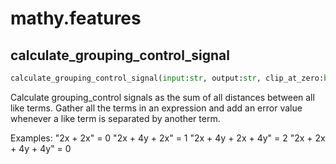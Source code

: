# mathy.features

## calculate_grouping_control_signal
```python
calculate_grouping_control_signal(input:str, output:str, clip_at_zero:bool=False) -> float
```
Calculate grouping_control signals as the sum of all distances between
all like terms. Gather all the terms in an expression and add an error value
whenever a like term is separated by another term.

Examples:
    "2x + 2x" = 0
    "2x + 4y + 2x" = 1
    "2x + 4y + 2x + 4y" = 2
    "2x + 2x + 4y + 4y" = 0


